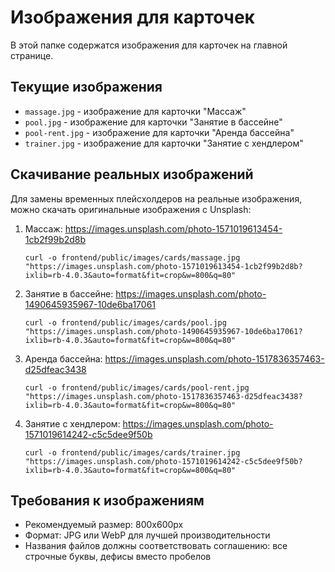 # Изображения для карточек

В этой папке содержатся изображения для карточек на главной странице.

## Текущие изображения

- `massage.jpg` - изображение для карточки "Массаж"
- `pool.jpg` - изображение для карточки "Занятие в бассейне"
- `pool-rent.jpg` - изображение для карточки "Аренда бассейна"
- `trainer.jpg` - изображение для карточки "Занятие с хендлером"

## Скачивание реальных изображений

Для замены временных плейсхолдеров на реальные изображения, можно скачать оригинальные изображения с Unsplash:

1. Массаж: https://images.unsplash.com/photo-1571019613454-1cb2f99b2d8b
   ```
   curl -o frontend/public/images/cards/massage.jpg "https://images.unsplash.com/photo-1571019613454-1cb2f99b2d8b?ixlib=rb-4.0.3&auto=format&fit=crop&w=800&q=80"
   ```

2. Занятие в бассейне: https://images.unsplash.com/photo-1490645935967-10de6ba17061
   ```
   curl -o frontend/public/images/cards/pool.jpg "https://images.unsplash.com/photo-1490645935967-10de6ba17061?ixlib=rb-4.0.3&auto=format&fit=crop&w=800&q=80"
   ```

3. Аренда бассейна: https://images.unsplash.com/photo-1517836357463-d25dfeac3438
   ```
   curl -o frontend/public/images/cards/pool-rent.jpg "https://images.unsplash.com/photo-1517836357463-d25dfeac3438?ixlib=rb-4.0.3&auto=format&fit=crop&w=800&q=80"
   ```

4. Занятие с хендлером: https://images.unsplash.com/photo-1571019614242-c5c5dee9f50b
   ```
   curl -o frontend/public/images/cards/trainer.jpg "https://images.unsplash.com/photo-1571019614242-c5c5dee9f50b?ixlib=rb-4.0.3&auto=format&fit=crop&w=800&q=80"
   ```

## Требования к изображениям

- Рекомендуемый размер: 800x600px
- Формат: JPG или WebP для лучшей производительности
- Названия файлов должны соответствовать соглашению: все строчные буквы, дефисы вместо пробелов 